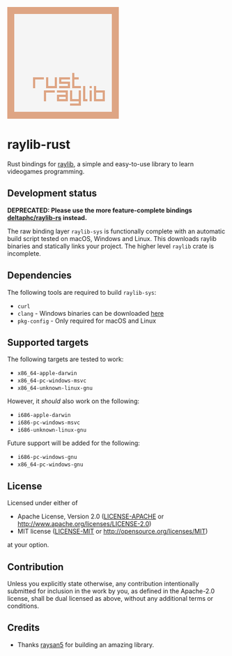 ![logo](logo/raylib-rust_256x256.png)

# raylib-rust

Rust bindings for [raylib](http://www.raylib.com/), a simple and easy-to-use library to learn videogames programming.

## Development status

**DEPRECATED: Please use the more feature-complete bindings [deltaphc/raylib-rs](https://github.com/deltaphc/raylib-rs) instead.**

The raw binding layer `raylib-sys` is functionally complete with an automatic build script tested on macOS, Windows and Linux. This downloads raylib binaries and statically links your project. The higher level `raylib` crate is incomplete.

## Dependencies

The following tools are required to build `raylib-sys`:

- `curl`
- `clang` - Windows binaries can be downloaded [here](https://releases.llvm.org/download.html)
- `pkg-config` - Only required for macOS and Linux

## Supported targets

The following targets are tested to work:

- `x86_64-apple-darwin`
- `x86_64-pc-windows-msvc`
- `x86_64-unknown-linux-gnu`

However, it _should_ also work on the following:

- `i686-apple-darwin`
- `i686-pc-windows-msvc`
- `i686-unknown-linux-gnu`

Future support will be added for the following:

- `i686-pc-windows-gnu`
- `x86_64-pc-windows-gnu`

## License

Licensed under either of

- Apache License, Version 2.0
  ([LICENSE-APACHE](LICENSE-APACHE) or http://www.apache.org/licenses/LICENSE-2.0)
- MIT license
  ([LICENSE-MIT](LICENSE-MIT) or http://opensource.org/licenses/MIT)

at your option.

## Contribution

Unless you explicitly state otherwise, any contribution intentionally submitted
for inclusion in the work by you, as defined in the Apache-2.0 license, shall be
dual licensed as above, without any additional terms or conditions.

## Credits

- Thanks [raysan5](https://github.com/raysan5) for building an amazing library.
